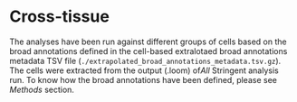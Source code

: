 # Cross-tissue

The analyses have been run against different groups of cells based on the broad annotations defined in the cell-based extralotaed broad annotations metadata TSV file (`./extrapolated_broad_annotations_metadata.tsv.gz`). The cells were extracted from the output (.loom) of*All* Stringent analysis run. To know how the broad annotations have been defined, please see _Methods_ section.
